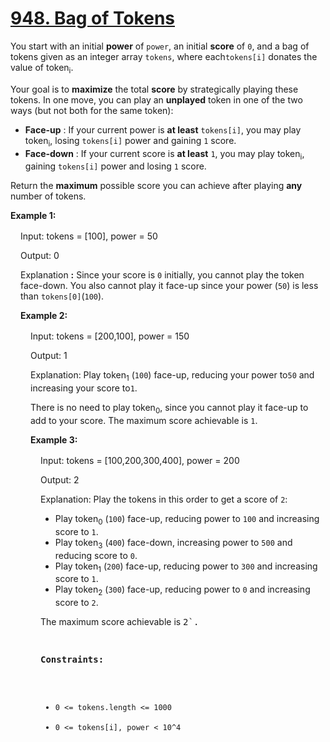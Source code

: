 # [948. Bag of Tokens](https://leetcode.com/problems/bag-of-tokens/description/?envType=daily-question&envId=2024-03-04)

You start with an initial **power**  of `power`, an initial **score**  of `0`, and a bag of tokens given as an integer array `tokens`, where each`tokens[i]` donates the value of token<sub>i</sub>.

Your goal is to **maximize**  the total **score**  by strategically playing these tokens. In one move, you can play an **unplayed**  token in one of the two ways (but not both for the same token):

- **Face-up** : If your current power is **at least**  `tokens[i]`, you may play token<sub>i</sub>, losing `tokens[i]` power and gaining `1` score.
- **Face-down** : If your current score is **at least**  `1`, you may play token<sub>i</sub>, gaining `tokens[i]` power and losing `1` score.

Return the **maximum**  possible score you can achieve after playing **any**  number of tokens.

**Example 1:** 

<div class="example-block" style="border-color: var(--border-tertiary); border-left-width: 2px; color: var(--text-secondary); font-size: 0.875rem; margin-bottom: 1rem; margin-top: 1rem; overflow: visible; padding-left: 1rem;">
Input: tokens = [100], power = 50

Output: 0

Explanation
**:**  Since your score is `0` initially, you cannot play the token face-down. You also cannot play it face-up since your power (`50`) is less than `tokens[0]`(`100`).

**Example 2:** 

<div class="example-block" style="border-color: var(--border-tertiary); border-left-width: 2px; color: var(--text-secondary); font-size: 0.875rem; margin-bottom: 1rem; margin-top: 1rem; overflow: visible; padding-left: 1rem;">
Input: tokens = [200,100], power = 150

Output: 1

Explanation: Play token<sub>1</sub> (`100`) face-up, reducing your power to`50` and increasing your score to`1`.

There is no need to play token<sub>0</sub>, since you cannot play it face-up to add to your score. The maximum score achievable is `1`.

**Example 3:** 

<div class="example-block" style="border-color: var(--border-tertiary); border-left-width: 2px; color: var(--text-secondary); font-size: 0.875rem; margin-bottom: 1rem; margin-top: 1rem; overflow: visible; padding-left: 1rem;">
Input: tokens = [100,200,300,400], power = 200

Output: 2

Explanation: Play the tokens in this order to get a score of `2`:

- Play token<sub>0</sub> (`100`) face-up, reducing power to `100` and increasing score to `1`.
- Play token<sub>3</sub> (`400`) face-down, increasing power to `500` and reducing score to `0`.
- Play token<sub>1</sub> (`200`) face-up, reducing power to `300` and increasing score to `1`.
- Play token<sub>2</sub> (`300`) face-up, reducing power to `0` and increasing score to `2`.

The maximum score achievable is <code style="color: var(--text-secondary); font-size: 0.875rem;">2`.

**Constraints:** 

- `0 <= tokens.length <= 1000`
- `0 <= tokens[i], power < 10^4`